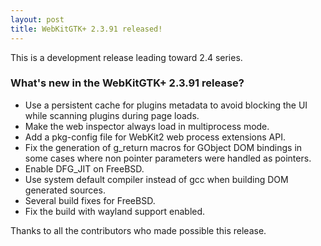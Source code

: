 ```yaml
---
layout: post
title: WebKitGTK+ 2.3.91 released!
---
```


This is a development release leading toward 2.4 series.

### What's new in the WebKitGTK+ 2.3.91 release?

 - Use a persistent cache for plugins metadata to avoid blocking the
   UI while scanning plugins during page loads.
 - Make the web inspector always load in multiprocess mode.
 - Add a pkg-config file for WebKit2 web process extensions API.
 - Fix the generation of g_return macros for GObject DOM bindings in
   some cases where non pointer parameters were handled as pointers.
 - Enable DFG_JIT on FreeBSD.
 - Use system default compiler instead of gcc when building DOM
   generated sources.
 - Several build fixes for FreeBSD.
 - Fix the build with wayland support enabled.

Thanks to all the contributors who made possible this release.
